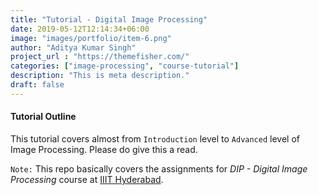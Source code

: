 ```yaml
---
title: "Tutorial - Digital Image Processing"
date: 2019-05-12T12:14:34+06:00
image: "images/portfolio/item-6.png"
author: "Aditya Kumar Singh"
project_url : "https://themefisher.com/"
categories: ["image-processing", "course-tutorial"]
description: "This is meta description."
draft: false
---
```


#### Tutorial Outline

This tutorial covers almost from `Introduction` level to `Advanced` level of Image Processing. Please do give this a read.

`Note:` This repo basically covers the assignments for *DIP - Digital Image Processing* course at [IIIT Hyderabad](https://www.iiit.ac.in/).
